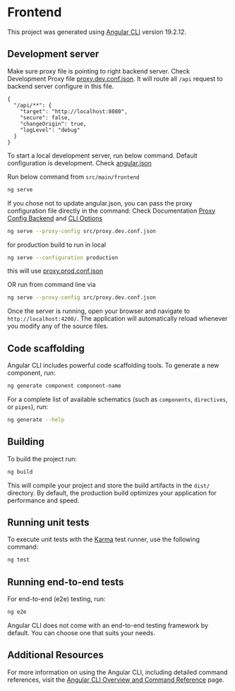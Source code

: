 # Frontend

This project was generated using [Angular CLI](https://github.com/angular/angular-cli) version 19.2.12.

## Development server

Make sure proxy file is pointing to right backend server. Check Development
Proxy file [proxy.dev.conf.json](src/proxy.dev.conf.json). It will route all ```/api``` request to backend server
configure in this file.

```
{
  "/api/**": {
    "target": "http://localhost:8080",
    "secure": false,
    "changeOrigin": true,
    "logLevel": "debug"
  }
}
```

To start a local development server, run below command.
Default configuration is development. Check [angular.json](angular.json)

Run below command from ```src/main/frontend```

```bash
ng serve
```

If you chose not to update angular.json, you can pass the proxy configuration file directly in the command:
Check Documentation
[Proxy Config Backend](https://angular.dev/tools/cli/serve#proxying-to-a-backend-server) and
[CLI Options](https://angular.dev/cli/serve)

```bash
ng serve --proxy-config src/proxy.dev.conf.json
```

for production build to run in local

```bash
ng serve --configuration production 
```

this will use [proxy.prod.conf.json](src/proxy.prod.conf.json)

OR run from command line via

```bash
ng serve --proxy-config src/proxy.dev.conf.json
```

Once the server is running, open your browser and navigate to `http://localhost:4200/`. The application will automatically reload whenever you modify any of the source files.

## Code scaffolding

Angular CLI includes powerful code scaffolding tools. To generate a new component, run:

```bash
ng generate component component-name
```

For a complete list of available schematics (such as `components`, `directives`, or `pipes`), run:

```bash
ng generate --help
```

## Building

To build the project run:

```bash
ng build
```

This will compile your project and store the build artifacts in the `dist/` directory. By default, the production build optimizes your application for performance and speed.

## Running unit tests

To execute unit tests with the [Karma](https://karma-runner.github.io) test runner, use the following command:

```bash
ng test
```

## Running end-to-end tests

For end-to-end (e2e) testing, run:

```bash
ng e2e
```

Angular CLI does not come with an end-to-end testing framework by default. You can choose one that suits your needs.

## Additional Resources

For more information on using the Angular CLI, including detailed command references, visit the [Angular CLI Overview and Command Reference](https://angular.dev/tools/cli) page.
